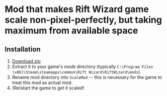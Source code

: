 # Mod that makes Rift Wizard game scale non-pixel-perfectly, but taking maximum from available space

## Installation
01. [Download zip](https://github.com/apollovy/rift-wizard-mod-scale/archive/refs/heads/master.zip)
0. Extract it to your game's *mods* directory (typically `C:\Program Files (x86)\Steam\steamapps\common\Rift Wizard\RiftWizard\mods`).
0. Rename mod directory into `ScaleMod` -- this is necessary for the game to treat this mod as actual mod.
0. (Re)start the game to get it scaled!